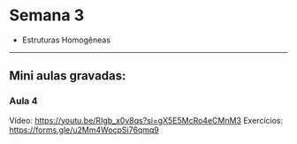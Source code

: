 Semana 3
============

* Estruturas Homogêneas


---
## Mini aulas gravadas:

### Aula 4
Vídeo: https://youtu.be/RIgb_x0v8qs?si=gX5E5McRo4eCMnM3
Exercícios: https://forms.gle/u2Mm4WocpSi76qmq9
